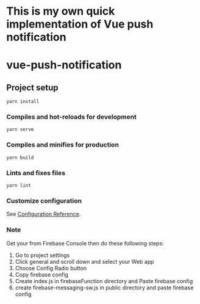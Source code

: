 # This is my own quick implementation of Vue push notification

# vue-push-notification

## Project setup
```
yarn install
```

### Compiles and hot-reloads for development
```
yarn serve
```

### Compiles and minifies for production
```
yarn build
```

### Lints and fixes files
```
yarn lint
```

### Customize configuration
See [Configuration Reference](https://cli.vuejs.org/config/).

### Note
Get your from Firebase Console then do these following steps: 
1. Go to project settings 
2. Click general and scroll down and select your Web app 
3. Choose Config Radio button
4. Copy firebase config
5. Create index.js in firebaseFunction directory and Paste firebase config
6.  create firebase-messaging-sw.js in public directory and  paste firebase config



